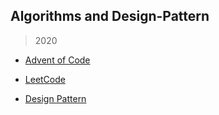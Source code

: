 ## Algorithms and Design-Pattern 

> 2020

* [Advent of Code](adventofcode)

* [LeetCode](leetcode)

* [Design Pattern](design-pattern)
